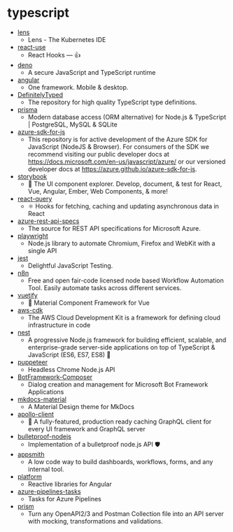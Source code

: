 # typescript
- [lens](https://github.com/lensapp/lens)
  - Lens - The Kubernetes IDE
- [react-use](https://github.com/streamich/react-use)
  - React Hooks — 👍
- [deno](https://github.com/denoland/deno)
  - A secure JavaScript and TypeScript runtime
- [angular](https://github.com/angular/angular)
  - One framework. Mobile & desktop.
- [DefinitelyTyped](https://github.com/DefinitelyTyped/DefinitelyTyped)
  - The repository for high quality TypeScript type definitions.
- [prisma](https://github.com/prisma/prisma)
  - Modern database access (ORM alternative) for Node.js & TypeScript | PostgreSQL, MySQL & SQLite
- [azure-sdk-for-js](https://github.com/Azure/azure-sdk-for-js)
  - This repository is for active development of the Azure SDK for JavaScript (NodeJS & Browser). For consumers of the SDK we recommend visiting our public developer docs at https://docs.microsoft.com/en-us/javascript/azure/ or our versioned developer docs at https://azure.github.io/azure-sdk-for-js.
- [storybook](https://github.com/storybookjs/storybook)
  - 📓 The UI component explorer. Develop, document, & test for React, Vue, Angular, Ember, Web Components, & more!
- [react-query](https://github.com/tannerlinsley/react-query)
  - ⚛️ Hooks for fetching, caching and updating asynchronous data in React
- [azure-rest-api-specs](https://github.com/Azure/azure-rest-api-specs)
  - The source for REST API specifications for Microsoft Azure.
- [playwright](https://github.com/microsoft/playwright)
  - Node.js library to automate Chromium, Firefox and WebKit with a single API
- [jest](https://github.com/facebook/jest)
  - Delightful JavaScript Testing.
- [n8n](https://github.com/n8n-io/n8n)
  - Free and open fair-code licensed node based Workflow Automation Tool. Easily automate tasks across different services.
- [vuetify](https://github.com/vuetifyjs/vuetify)
  - 🐉 Material Component Framework for Vue
- [aws-cdk](https://github.com/aws/aws-cdk)
  - The AWS Cloud Development Kit is a framework for defining cloud infrastructure in code
- [nest](https://github.com/nestjs/nest)
  - A progressive Node.js framework for building efficient, scalable, and enterprise-grade server-side applications on top of TypeScript & JavaScript (ES6, ES7, ES8) 🚀
- [puppeteer](https://github.com/puppeteer/puppeteer)
  - Headless Chrome Node.js API
- [BotFramework-Composer](https://github.com/microsoft/BotFramework-Composer)
  - Dialog creation and management for Microsoft Bot Framework Applications
- [mkdocs-material](https://github.com/squidfunk/mkdocs-material)
  - A Material Design theme for MkDocs
- [apollo-client](https://github.com/apollographql/apollo-client)
  - 🚀 A fully-featured, production ready caching GraphQL client for every UI framework and GraphQL server
- [bulletproof-nodejs](https://github.com/santiq/bulletproof-nodejs)
  - Implementation of a bulletproof node.js API 🛡️
- [appsmith](https://github.com/appsmithorg/appsmith)
  - A low code way to build dashboards, workflows, forms, and any internal tool.
- [platform](https://github.com/ngrx/platform)
  - Reactive libraries for Angular
- [azure-pipelines-tasks](https://github.com/microsoft/azure-pipelines-tasks)
  - Tasks for Azure Pipelines
- [prism](https://github.com/stoplightio/prism)
  - Turn any OpenAPI2/3 and Postman Collection file into an API server with mocking, transformations and validations.
